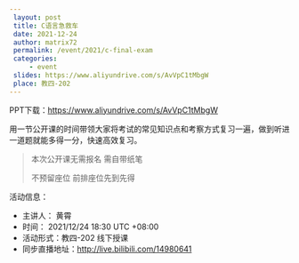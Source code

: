```yaml
---
 layout: post
 title: C语言急救车
 date: 2021-12-24
 author: matrix72
 permalink: /event/2021/c-final-exam
 categories:
     - event
 slides: https://www.aliyundrive.com/s/AvVpC1tMbgW
 place: 教四-202
---
```


PPT下载：https://www.aliyundrive.com/s/AvVpC1tMbgW

用一节公开课的时间带领大家将考试的常见知识点和考察方式复习一遍，做到听进一道题就能多得一分，快速高效复习。

> 本次公开课无需报名 需自带纸笔
>
> 不预留座位 前排座位先到先得

活动信息：

+ 主讲人： 黄霄
+ 时间： 2021/12/24 18:30 UTC +08:00
+ 活动形式：教四-202 线下授课
+ 同步直播地址：http://live.bilibili.com/14980641

